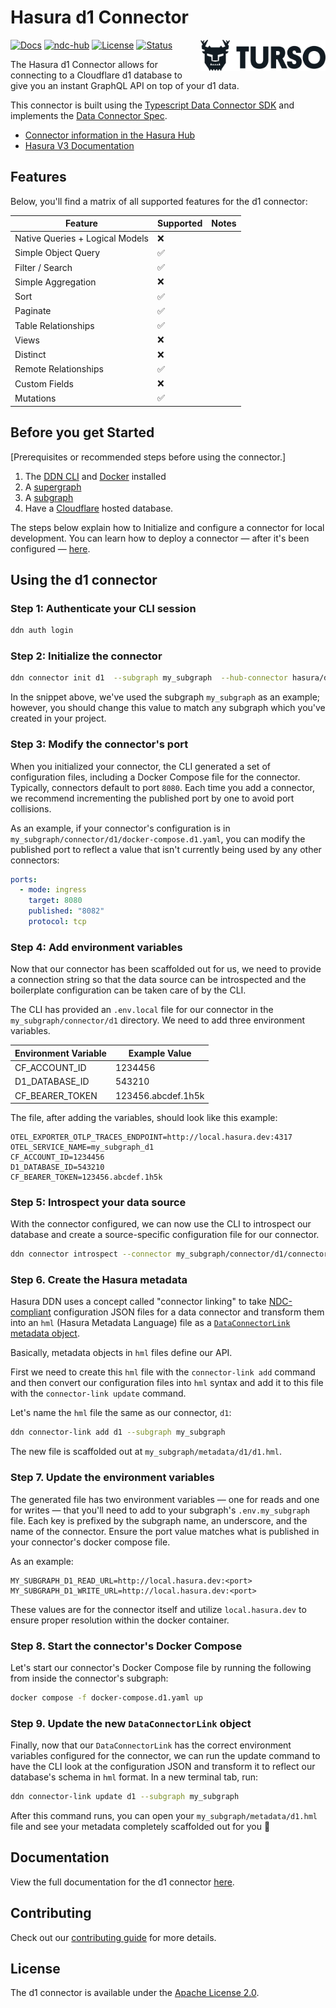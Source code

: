 # Hasura d1 Connector
<a href="https://developers.cloudflare.com/d1/"><img src="https://github.com/hasura/ndc-turso/blob/main/docs/logo.svg" align="right" width="200"></a>

[![Docs](https://img.shields.io/badge/docs-v3.x-brightgreen.svg?style=flat)](https://hasura.io/connectors/d1)
[![ndc-hub](https://img.shields.io/badge/ndc--hub-turso-blue.svg?style=flat)](https://hasura.io/connectors/d1)
[![License](https://img.shields.io/badge/license-Apache--2.0-purple.svg?style=flat)](https://github.com/hasura/ndc-d1/blob/main/LICENSE.txt)
[![Status](https://img.shields.io/badge/status-alpha-yellow.svg?style=flat)](https://github.com/hasura/ndc-d1/blob/main/README.md)

The Hasura d1 Connector allows for connecting to a Cloudflare d1 database to give you an instant GraphQL API on top of your d1 data.

This connector is built using the [Typescript Data Connector SDK](https://github.com/hasura/ndc-sdk-typescript) and implements the [Data Connector Spec](https://github.com/hasura/ndc-spec).

* [Connector information in the Hasura Hub](https://hasura.io/connectors/d1)
* [Hasura V3 Documentation](https://hasura.io/docs/3.0/index/)

## Features

Below, you'll find a matrix of all supported features for the d1 connector:

| Feature                         | Supported | Notes |
| ------------------------------- | --------- | ----- |
| Native Queries + Logical Models | ❌     |       |
| Simple Object Query             | ✅     |       |
| Filter / Search                 | ✅     |       |
| Simple Aggregation              | ❌     |       |
| Sort                            | ✅     |       |
| Paginate                        | ✅     |       |
| Table Relationships             | ✅     |       |
| Views                           | ❌     |       |
| Distinct                        | ❌     |       |
| Remote Relationships            | ✅     |       |
| Custom Fields                   | ❌     |       |
| Mutations                       | ✅     |       |

## Before you get Started

[Prerequisites or recommended steps before using the connector.]

1. The [DDN CLI](https://hasura.io/docs/3.0/cli/installation) and [Docker](https://docs.docker.com/engine/install/) installed
2. A [supergraph](https://hasura.io/docs/3.0/getting-started/init-supergraph)
3. A [subgraph](https://hasura.io/docs/3.0/getting-started/init-subgraph)
4. Have a [Cloudflare](https://cloudflare.com/) hosted database.

The steps below explain how to Initialize and configure a connector for local development. You can learn how to deploy a
connector — after it's been configured — [here](https://hasura.io/docs/3.0/getting-started/deployment/deploy-a-connector).

## Using the d1 connector

### Step 1: Authenticate your CLI session

```bash
ddn auth login
```

### Step 2: Initialize the connector

```bash
ddn connector init d1  --subgraph my_subgraph  --hub-connector hasura/d1
```

In the snippet above, we've used the subgraph `my_subgraph` as an example; however, you should change this
value to match any subgraph which you've created in your project.

### Step 3: Modify the connector's port

When you initialized your connector, the CLI generated a set of configuration files, including a Docker Compose file for
the connector. Typically, connectors default to port `8080`. Each time you add a connector, we recommend incrementing the published port by one to avoid port collisions.

As an example, if your connector's configuration is in `my_subgraph/connector/d1/docker-compose.d1.yaml`, you can modify the published port to reflect a value that isn't currently being used by any other connectors:

```yaml
ports:
  - mode: ingress
    target: 8080
    published: "8082"
    protocol: tcp
```

### Step 4: Add environment variables

Now that our connector has been scaffolded out for us, we need to provide a connection string so that the data source can be introspected and the boilerplate configuration can be taken care of by the CLI.

The CLI has provided an `.env.local` file for our connector in the `my_subgraph/connector/d1` directory. We need to add three environment variables.

| Environment Variable   | Example Value               |
|------------------------|-----------------------------|
| CF_ACCOUNT_ID          | 1234456                     |
| D1_DATABASE_ID         | 543210                      |
| CF_BEARER_TOKEN        | 123456.abcdef.1h5k          |


The file, after adding the variables, should look like this example:

```env
OTEL_EXPORTER_OTLP_TRACES_ENDPOINT=http://local.hasura.dev:4317
OTEL_SERVICE_NAME=my_subgraph_d1
CF_ACCOUNT_ID=1234456
D1_DATABASE_ID=543210
CF_BEARER_TOKEN=123456.abcdef.1h5k
```

### Step 5: Introspect your data source

With the connector configured, we can now use the CLI to introspect our database and create a source-specific configuration file for our connector.

```bash
ddn connector introspect --connector my_subgraph/connector/d1/connector.yaml
```

### Step 6. Create the Hasura metadata

Hasura DDN uses a concept called "connector linking" to take [NDC-compliant](https://github.com/hasura/ndc-spec)
configuration JSON files for a data connector and transform them into an `hml` (Hasura Metadata Language) file as a
[`DataConnectorLink` metadata object](https://hasura.io/docs/3.0/supergraph-modeling/data-connectors#dataconnectorlink-dataconnectorlink).

Basically, metadata objects in `hml` files define our API.

First we need to create this `hml` file with the `connector-link add` command and then convert our configuration files
into `hml` syntax and add it to this file with the `connector-link update` command.

Let's name the `hml` file the same as our connector, `d1`:

```bash
ddn connector-link add d1 --subgraph my_subgraph
```

The new file is scaffolded out at `my_subgraph/metadata/d1/d1.hml`.

### Step 7. Update the environment variables

The generated file has two environment variables — one for reads and one for writes — that you'll need to add to your subgraph's `.env.my_subgraph` file. Each key is prefixed by the subgraph name, an underscore, and the name of the connector. Ensure the port value matches what is published in your connector's docker compose file.

As an example:

```env
MY_SUBGRAPH_D1_READ_URL=http://local.hasura.dev:<port>
MY_SUBGRAPH_D1_WRITE_URL=http://local.hasura.dev:<port>
```

These values are for the connector itself and utilize `local.hasura.dev` to ensure proper resolution within the docker container.

### Step 8. Start the connector's Docker Compose

Let's start our connector's Docker Compose file by running the following from inside the connector's subgraph:

```bash
docker compose -f docker-compose.d1.yaml up
```

### Step 9. Update the new `DataConnectorLink` object

Finally, now that our `DataConnectorLink` has the correct environment variables configured for the connector, we can run the update command to have the CLI look at the configuration JSON and transform it to reflect our database's schema in `hml` format. In a new terminal tab, run:

```bash
ddn connector-link update d1 --subgraph my_subgraph
```

After this command runs, you can open your `my_subgraph/metadata/d1.hml` file and see your metadata completely
scaffolded out for you 🎉

## Documentation

View the full documentation for the d1 connector [here](https://github.com/hasura/ndc-d1/blob/main/docs/index.md).

## Contributing

Check out our [contributing guide](https://github.com/hasura/ndc-d1/blob/main/docs/contributing.md) for more details.

## License

The d1 connector is available under the [Apache License 2.0](https://www.apache.org/licenses/LICENSE-2.0).